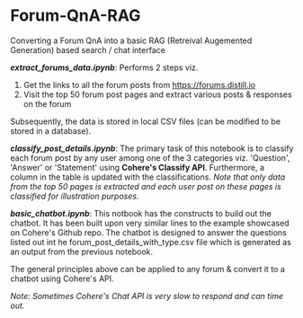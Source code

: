 # Forum-QnA-RAG

Converting a Forum QnA into a basic RAG (Retreival Augemented Generation) based search / chat interface

__*extract_forums_data.ipynb*__: Performs 2 steps viz.

1. Get the links to all the forum posts from https://forums.distill.io
2. Visit the top 50 forum post pages and extract various posts & responses on the forum

Subsequently, the data is stored in local CSV files (can be modified to be stored in a database).

__*classify_post_details.ipynb*__: The primary task of this notebook is to classify each forum post by any user among one of the 3 categories viz. 'Question', 'Answer' or 'Statement' using __Cohere's Classify API__. Furthermore, a column in the table is updated with the classifications. *Note that only data from the top 50 pages is extracted and each user post on these pages is classified for illustration purposes.*

__*basic_chatbot.ipynb*__: This notbook has the constructs to build out the chatbot. It has been built upon very similar lines to the example showcased on Cohere's Github repo.
The chatbot is designed to answer the questions listed out int he forum_post_details_with_type.csv file which is generated as an output from the previous notebook.

The general principles above can be applied to any forum & convert it to a chatbot using Cohere's API. 

*Note: Sometimes Cohere's Chat API is very slow to respond and can time out.*